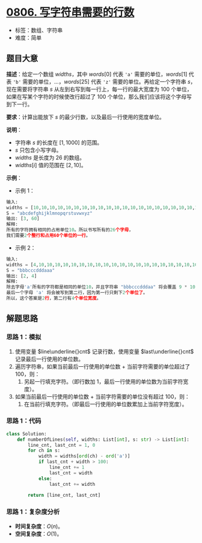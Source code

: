 # [0806. 写字符串需要的行数](https://leetcode.cn/problems/number-of-lines-to-write-string/)

- 标签：数组、字符串
- 难度：简单

## 题目大意

**描述**：给定一个数组 $widths$，其中 $words[0]$ 代表 `'a'` 需要的单位，$words[1]$ 代表 `'b'` 需要的单位，…，$words[25]$ 代表 `'z'` 需要的单位。再给定一个字符串 $s$，现在需要将字符串 $s$ 从左到右写到每一行上，每一行的最大宽度为 $100$ 个单位，如果在写某个字符的时候使改行超过了 $100$ 个单位，那么我们应该将这个字母写到下一行。

**要求**：计算出能放下 $s$ 的最少行数，以及最后一行使用的宽度单位。

**说明**：

- 字符串 $s$ 的长度在 $[1, 1000]$ 的范围。
- $s$ 只包含小写字母。
- $widths$ 是长度为 $26$ 的数组。
- $widths[i]$ 值的范围在 $[2, 10]$。

**示例**：

- 示例 1：

```python
输入: 
widths = [10,10,10,10,10,10,10,10,10,10,10,10,10,10,10,10,10,10,10,10,10,10,10,10,10,10]
S = "abcdefghijklmnopqrstuvwxyz"
输出: [3, 60]
解释: 
所有的字符拥有相同的占用单位10。所以书写所有的26个字母，
我们需要2个整行和占用60个单位的一行。
```

- 示例 2：

```python
输入: 
widths = [4,10,10,10,10,10,10,10,10,10,10,10,10,10,10,10,10,10,10,10,10,10,10,10,10,10]
S = "bbbcccdddaaa"
输出: [2, 4]
解释: 
除去字母'a'所有的字符都是相同的单位10，并且字符串 "bbbcccdddaa" 将会覆盖 9 * 10 + 2 * 4 = 98 个单位.
最后一个字母 'a' 将会被写到第二行，因为第一行只剩下2个单位了。
所以，这个答案是2行，第二行有4个单位宽度。
```

## 解题思路

### 思路 1：模拟

1. 使用变量 $line\underline{}cnt$ 记录行数，使用变量 $last\underline{}cnt$ 记录最后一行使用的单位数。
2. 遍历字符串，如果当前最后一行使用的单位数 + 当前字符需要的单位超过了 $100$，则：
   1. 另起一行填充字符。（即行数加 $1$，最后一行使用的单位数为当前字符宽度）。
3. 如果当前最后一行使用的单位数 + 当前字符需要的单位没有超过 $100$，则：
   1. 在当前行填充字符。（即最后一行使用的单位数累加上当前字符宽度）。

### 思路 1：代码

```python
class Solution:
    def numberOfLines(self, widths: List[int], s: str) -> List[int]:
        line_cnt, last_cnt = 1, 0
        for ch in s:
            width = widths[ord(ch) - ord('a')]
            if last_cnt + width > 100:
                line_cnt += 1
                last_cnt = width
            else:
                last_cnt += width
                
        return [line_cnt, last_cnt]
```

### 思路 1：复杂度分析

- **时间复杂度**：$O(n)$。
- **空间复杂度**：$O(1)$。

